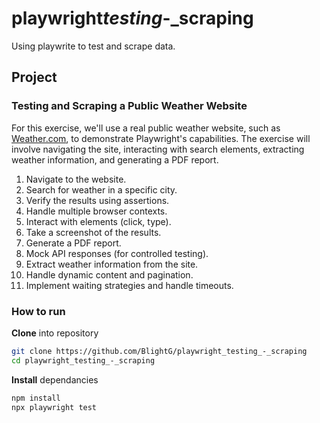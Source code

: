# playwright*testing*-\_scraping

Using playwrite to test and scrape data.

## Project

### Testing and Scraping a Public Weather Website

For this exercise, we'll use a real public weather website, such as [Weather.com](https://weather.com), to demonstrate Playwright's capabilities. The exercise will involve navigating the site, interacting with search elements, extracting weather information, and generating a PDF report.

1. Navigate to the website.
2. Search for weather in a specific city.
3. Verify the results using assertions.
4. Handle multiple browser contexts.
5. Interact with elements (click, type).
6. Take a screenshot of the results.
7. Generate a PDF report.
8. Mock API responses (for controlled testing).
9. Extract weather information from the site.
10. Handle dynamic content and pagination.
11. Implement waiting strategies and handle timeouts.

### How to run

**Clone** into repository

```sh
git clone https://github.com/BlightG/playwright_testing_-_scraping
cd playwright_testing_-_scraping
```

**Install** dependancies

```sh
npm install
npx playwright test
```
